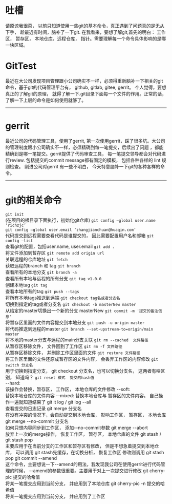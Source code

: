 # 吐槽
请原谅我很菜， 以前只知道使用一些git的基本命令，真正遇到了问题真的是无从下手， 趁最近有时间，脑补了一下git. 
在我看来，要想了解git,首先的明白： 工作区， 暂存区， 本地仓库，远程仓库， 指针。需要理解每一个命令具体影响的是哪一块区域。


# GitTest
最近在大公司发现项目管理跟小公司确实不一样，必须得重新脑补一下相关的git命令，基于git的代码管理平台有， github, gitlab, gitee, gerrit。 
个人觉得，要想真正的了解git的原理， 就得了解一下.git目录下面每一个文件的作用。正常的话， 了解一下上层的命令是如何使用就够了。

---
# gerrit
最近公司的代码管理工具，使用了gerrit, 第一次使用gerrit，踩了很多坑。大公司的管理制度跟小公司确实不一样，必须精确到每一笔提交，后续出了问题
，都能精确到是哪一笔提交。gerrit提供了代码审查工具， 每一笔提交领导都会对代码进行review. 包括提交的commit message都有固定的模板， 包括各种各样的
lint 规则检查。 刚进公司对gerrit 有一些不明白， 今天特意脑补一下git的各种各样的命令。

---
# git的相关命令
`git init`</br>
   (在项目的根目录下面执行，初始化git仓库)
`git config —global user.name ‘richzjc’`
   </br>
`git config —global user.email ‘zhangjianchuan@huaqin.com’`
   </br>
   代码提交到远程需要查看代码是谁提交的， 因此需要配置用户名和邮箱
`git config —list`</br>
   查看git的配置，包括user.name, user.email
`git add .` </br> 将文件添加到暂存区
`git remote add origin url` </br>关联远程的仓库地址
`git fetch` </br>获取远程的branch 和 tag
`git branch` </br> 查看所有的本地分支
`git branch -a` </br> 查看所有本地与远程的所有分支
`git tag v1.0.0` </br> 创建本地tag
`git tag` </br> 查看本地所有的tag
`git push --tags` </br> 将所有本地tags推送到远端
`git checkout tag名或者分支名` </br> 切换到指定的tag或者分支名
`git checkout -b masterNew master` </br>从给定的master切换出一个新的分支 masterNew
`git commit -m '提交的备注信息'` </br> 将暂存区里面的文件内容提交到本地分支
`git push -u origin master` </br> 将代码推送到远程的master
`git branch --set-upstream-to=origin/main master` </br> 将本地的master分支与远程的main分支关联
`git rm --cached  文件路径` </br> 从暂存区移除文件， 文件回到了工作区
`git rm -f 文件路径` </br> 从暂存区移除文件， 并删除工作区里面的文件
`git restore 文件路径` </br> 将工作区里面的文件还原成暂存区的文件内容， 会丢弃工作区的内容修改
`git switch 分支名` </br> 用于切换到指定分支， git checkout 分支名，也可以切换分支名， 这两者有啥区别， 知道吗？
`git reset 模式  提交的hash值` </br>
       --hard:</br> 该操作会替换，暂存区， 工作区， 本地仓库的文件修改
    --soft: </br> 替换本地仓库的文件内容
     --mixed: 替换本地仓库与 暂存区的文件内容。 自己操作一遍就知道结果了
git it log / git log --all </br> 查看提交的日志记录
git merge 分支名 </br> 在没有冲突的情况下，会自动提交到本地仓库， 影响工作区， 暂存区， 本地仓库
git merge --no-commit 分支名 </br> 如何只想内容同步到工作区， 添加--no-commit参数
git merge --abort </br> 放弃上一次的merge操作， 恢复工作区， 暂存区， 本地仓库的文件
git stash  /   git stash pop </br>
    主要应用于在当前分支的工作区和暂存区有修改，  但是不想急着提交到本地仓库， 可以调用 git stash先缓存，在切换分析， 恢复工作区 修改则调用 git stash pop
git commit --amend </br> 这个命令，主要想说一下--amend的用法，我发现我公司在使用gerrit进行代码管理的时候， --amend的参数很重要。主要用于对上一次提交进行修改
git cherry-pic 提交的哈希值 </br> 将某一笔提交应用到当前分支， 并应用到了本地仓库
git cherry-pic -n 提交的哈希值 </br> 将某一笔提交应用到当前分支， 并应用到了工作区

